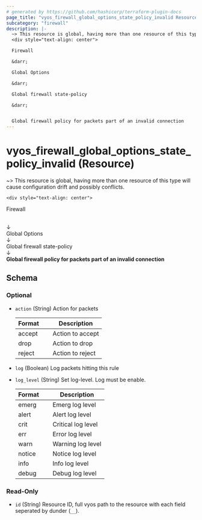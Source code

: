 ```yaml
---
# generated by https://github.com/hashicorp/terraform-plugin-docs
page_title: "vyos_firewall_global_options_state_policy_invalid Resource - vyos"
subcategory: "firewall"
description: |-
  ~> This resource is global, having more than one resource of this type will cause configuration drift and possibly conflicts.
  <div style="text-align: center">

  Firewall

  &darr;

  Global Options

  &darr;

  Global firewall state-policy

  &darr;


  Global firewall policy for packets part of an invalid connection
---
```


# vyos_firewall_global_options_state_policy_invalid (Resource)

~> This resource is global, having more than one resource of this type will cause configuration drift and possibly conflicts.

	<div style="text-align: center">
Firewall

<br>
&darr;
<br>
Global Options

<br>
&darr;
<br>
Global firewall state-policy

<br>
&darr;
<br>
<b>
Global firewall policy for packets part of an invalid connection
</b>
</div>



<!-- schema generated by tfplugindocs -->
## Schema

### Optional

- `action` (String) Action for packets

    |  Format  &emsp;|  Description       |
    |----------------|--------------------|
    |  accept  &emsp;|  Action to accept  |
    |  drop    &emsp;|  Action to drop    |
    |  reject  &emsp;|  Action to reject  |
- `log` (Boolean) Log packets hitting this rule
- `log_level` (String) Set log-level. Log must be enable.

    |  Format  &emsp;|  Description         |
    |----------------|----------------------|
    |  emerg   &emsp;|  Emerg log level     |
    |  alert   &emsp;|  Alert log level     |
    |  crit    &emsp;|  Critical log level  |
    |  err     &emsp;|  Error log level     |
    |  warn    &emsp;|  Warning log level   |
    |  notice  &emsp;|  Notice log level    |
    |  info    &emsp;|  Info log level      |
    |  debug   &emsp;|  Debug log level     |

### Read-Only

- `id` (String) Resource ID, full vyos path to the resource with each field seperated by dunder (`__`).
